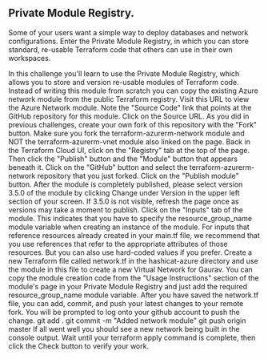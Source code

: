 ## Private Module Registry.

Some of your users want a simple way to deploy databases and network configurations. Enter the Private Module Registry, in which you can store standard, re-usable Terraform code that others can use in their own workspaces.

In this challenge you'll learn to use the Private Module Registry, which allows you to store and version re-usable modules of Terraform code.
Instead of writing this module from scratch you can copy the existing Azure network module from the public Terraform registry. Visit this URL to view the Azure Network module.
Note the "Source Code" link that points at the GitHub repository for this module. Click on the Source URL. As you did in previous challenges, create your own fork of this repository with the "Fork" button. Make sure you fork the terraform-azurerm-network module and NOT the terraform-azurerm-vnet module also linked on the page.
Back in the Terraform Cloud UI, click on the "Registry" tab at the top of the page. Then click the "Publish" button and the "Module" button that appears beneath it. Click on the "GitHub" button and select the terraform-azurerm-network repository that you just forked.
Click on the "Publish module" button.
After the module is completely published, please select version 3.5.0 of the module by clicking Change under Version in the upper left section of your screen. If 3.5.0 is not visible, refresh the page once as versions may take a moment to publish.
Click on the "Inputs" tab of the module. This indicates that you have to specify the resource_group_name module variable when creating an instance of the module. For inputs that reference resources already created in your main.tf file, we recommend that you use references that refer to the appropriate attributes of those resources. But you can also use hard-coded values if you prefer.
Create a new Terraform file called network.tf in the hashicat-azure directory and use the module in this file to create a new Virtual Network for Gaurav. You can copy the module creation code from the "Usage Instructions" section of the module's page in your Private Module Registry and just add the required resource_group_name module variable.
After you have saved the network.tf file, you can add, commit, and push your latest changes to your remote fork. You will be prompted to log onto your github account to push the change.
git add .
git commit -m "Added network module"
git push origin master
If all went well you should see a new network being built in the console output. Wait until your terraform apply command is complete, then click the Check button to verify your work.
